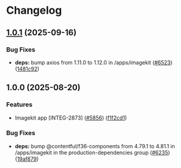 # Changelog

## [1.0.1](https://github.com/contentful/marketplace-partner-apps/compare/imagekit-contentful-v1.0.0...imagekit-contentful-v1.0.1) (2025-09-16)


### Bug Fixes

* **deps:** bump axios from 1.11.0 to 1.12.0 in /apps/imagekit ([#6523](https://github.com/contentful/marketplace-partner-apps/issues/6523)) ([1481c92](https://github.com/contentful/marketplace-partner-apps/commit/1481c92e67761fa7427c6b5003899b51173713e9))

## 1.0.0 (2025-08-20)


### Features

* Imagekit app [INTEG-2873] ([#5856](https://github.com/contentful/marketplace-partner-apps/issues/5856)) ([f1f2cd1](https://github.com/contentful/marketplace-partner-apps/commit/f1f2cd1a71ba65df5c3d355fb2a47f3eca18f16f))


### Bug Fixes

* **deps:** bump @contentful/f36-components from 4.79.1 to 4.81.1 in /apps/imagekit in the production-dependencies group ([#6235](https://github.com/contentful/marketplace-partner-apps/issues/6235)) ([19af879](https://github.com/contentful/marketplace-partner-apps/commit/19af879dfc19e6b54a47c2c3ae6e0eb3c2538f1b))
